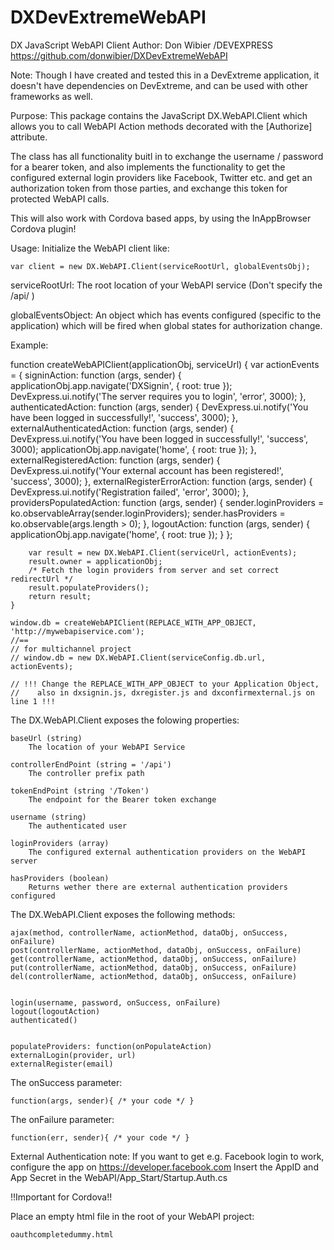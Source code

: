 # DXDevExtremeWebAPI
DX JavaScript WebAPI Client
Author: Don Wibier /DEVEXPRESS
https://github.com/donwibier/DXDevExtremeWebAPI

Note:
Though I have created and tested this in a DevExtreme application, it doesn't have dependencies
on DevExtreme, and can be used with other frameworks as well.

Purpose:
This package contains the JavaScript DX.WebAPI.Client which allows you to call
WebAPI Action methods decorated with the [Authorize] attribute.

The class has all functionality buitl in to exchange the username / password for a bearer token,
and also implements the functionality to get the configured external login providers like Facebook,
Twitter etc. and get an authorization token from those parties, and exchange this token for protected 
WebAPI calls.

This will also work with Cordova based apps, by using the InAppBrowser Cordova plugin!

Usage:
Initialize the WebAPI client like:

    var client = new DX.WebAPI.Client(serviceRootUrl, globalEventsObj);

serviceRootUrl:
    The root location of your WebAPI service (Don't specify the /api/ )

globalEventsObject:
    An object which has events configured (specific to the application) which will be fired when 
    global states for authorization change.

Example:

   
function createWebAPIClient(applicationObj, serviceUrl) {
        var actionEvents = {
            signinAction: function (args, sender) {
                applicationObj.app.navigate('DXSignin', { root: true });
                DevExpress.ui.notify('The server requires you to login', 'error', 3000);
            },
            authenticatedAction: function (args, sender) {
                DevExpress.ui.notify('You have been logged in successfully!', 'success', 3000);
            },
            externalAuthenticatedAction: function (args, sender) {
                DevExpress.ui.notify('You have been logged in successfully!', 'success', 3000);
                applicationObj.app.navigate('home', { root: true });
            },
            externalRegisteredAction: function (args, sender) {
                DevExpress.ui.notify('Your external account has been registered!', 'success', 3000);
            },
            externalRegisterErrorAction: function (args, sender) {
                DevExpress.ui.notify('Registration failed', 'error', 3000);
            },
            providersPopulatedAction: function (args, sender) {
                sender.loginProviders = ko.observableArray(sender.loginProviders);
                sender.hasProviders = ko.observable(args.length > 0);
            },
            logoutAction: function (args, sender) {
                applicationObj.app.navigate('home', { root: true });
            }
        };

        var result = new DX.WebAPI.Client(serviceUrl, actionEvents);
        result.owner = applicationObj;
        /* Fetch the login providers from server and set correct redirectUrl */
        result.populateProviders();
        return result;
    }

    window.db = createWebAPIClient(REPLACE_WITH_APP_OBJECT, 'http://mywebapiservice.com');
    //==
    // for multichannel project
    // window.db = new DX.WebAPI.Client(serviceConfig.db.url, actionEvents);	

    // !!! Change the REPLACE_WITH_APP_OBJECT to your Application Object, 
    //    also in dxsignin.js, dxregister.js and dxconfirmexternal.js on line 1 !!!


The DX.WebAPI.Client exposes the folowing properties:

    baseUrl (string)
        The location of your WebAPI Service
	    
    controllerEndPoint (string = '/api') 
        The controller prefix path

    tokenEndPoint (string '/Token')
        The endpoint for the Bearer token exchange

    username (string)
        The authenticated user

    loginProviders (array)
        The configured external authentication providers on the WebAPI server

    hasProviders (boolean)
        Returns wether there are external authentication providers configured

The DX.WebAPI.Client exposes the following methods:

    ajax(method, controllerName, actionMethod, dataObj, onSuccess, onFailure) 
    post(controllerName, actionMethod, dataObj, onSuccess, onFailure) 
    get(controllerName, actionMethod, dataObj, onSuccess, onFailure) 
    put(controllerName, actionMethod, dataObj, onSuccess, onFailure) 
    del(controllerName, actionMethod, dataObj, onSuccess, onFailure) 


    login(username, password, onSuccess, onFailure) 
    logout(logoutAction) 
    authenticated() 


    populateProviders: function(onPopulateAction)
    externalLogin(provider, url) 
    externalRegister(email) 

The onSuccess parameter: 

    function(args, sender){ /* your code */ }

The onFailure parameter: 

    function(err, sender){ /* your code */ }

External Authentication note:
If you want to get e.g. Facebook login to work, configure the app on https://developer.facebook.com
Insert the AppID and App Secret in the WebAPI/App_Start/Startup.Auth.cs

!!Important for Cordova!!

Place an empty html file in the root of your WebAPI project:

    oauthcompletedummy.html
